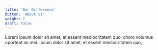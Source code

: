 ```yaml
---
title: 'Our Difference'
button: 'About us'
weight: 2
draft: false
---
```


Lorem ipsum dolor sit amet, et essent mediocritatem quo, choro volumus oporteat an mei. ipsum dolor sit amet, et essent mediocritatem quo,
